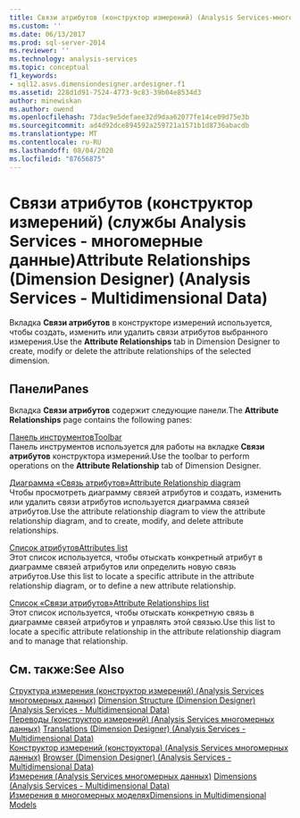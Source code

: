 ```yaml
---
title: Связи атрибутов (конструктор измерений) (Analysis Services-многомерные данные) | Документация Майкрософт
ms.custom: ''
ms.date: 06/13/2017
ms.prod: sql-server-2014
ms.reviewer: ''
ms.technology: analysis-services
ms.topic: conceptual
f1_keywords:
- sql12.asvs.dimensiondesigner.ardesigner.f1
ms.assetid: 228d1d91-7524-4773-9c83-39b04e8534d3
author: minewiskan
ms.author: owend
ms.openlocfilehash: 73dac9e5defaee32d9daa62077fe14ce09d75e3b
ms.sourcegitcommit: ad4d92dce894592a259721a1571b1d8736abacdb
ms.translationtype: MT
ms.contentlocale: ru-RU
ms.lasthandoff: 08/04/2020
ms.locfileid: "87656875"
---
```

# <a name="attribute-relationships-dimension-designer-analysis-services---multidimensional-data"></a><span data-ttu-id="5ac4e-102">Связи атрибутов (конструктор измерений) (службы Analysis Services - многомерные данные)</span><span class="sxs-lookup"><span data-stu-id="5ac4e-102">Attribute Relationships (Dimension Designer) (Analysis Services - Multidimensional Data)</span></span>
  <span data-ttu-id="5ac4e-103">Вкладка **Связи атрибутов** в конструкторе измерений используется, чтобы создать, изменить или удалить связи атрибутов выбранного измерения.</span><span class="sxs-lookup"><span data-stu-id="5ac4e-103">Use the **Attribute Relationships** tab in Dimension Designer to create, modify or delete the attribute relationships of the selected dimension.</span></span>  
  
## <a name="panes"></a><span data-ttu-id="5ac4e-104">Панели</span><span class="sxs-lookup"><span data-stu-id="5ac4e-104">Panes</span></span>  
 <span data-ttu-id="5ac4e-105">Вкладка **Связи атрибутов** содержит следующие панели.</span><span class="sxs-lookup"><span data-stu-id="5ac4e-105">The **Attribute Relationships** page contains the following panes:</span></span>  
  
 [<span data-ttu-id="5ac4e-106">Панель инструментов</span><span class="sxs-lookup"><span data-stu-id="5ac4e-106">Toolbar</span></span>](toolbar-attribute-relationship-dimension-designer-analysis-services-multidimensional-data.md)  
 <span data-ttu-id="5ac4e-107">Панель инструментов используется для работы на вкладке **Связи атрибутов** конструктора измерений.</span><span class="sxs-lookup"><span data-stu-id="5ac4e-107">Use the toolbar to perform operations on the **Attribute Relationship** tab of Dimension Designer.</span></span>  
  
 [<span data-ttu-id="5ac4e-108">Диаграмма «Связь атрибутов»</span><span class="sxs-lookup"><span data-stu-id="5ac4e-108">Attribute Relationship diagram</span></span>](attribute-relationship-diagram-analysis-services-multidimensional-data.md)  
 <span data-ttu-id="5ac4e-109">Чтобы просмотреть диаграмму связей атрибутов и создать, изменить или удалить связи атрибутов используется диаграмма связей атрибутов.</span><span class="sxs-lookup"><span data-stu-id="5ac4e-109">Use the attribute relationship diagram to view the attribute relationship diagram, and to create, modify, and delete attribute relationships.</span></span>  
  
 [<span data-ttu-id="5ac4e-110">Список атрибутов</span><span class="sxs-lookup"><span data-stu-id="5ac4e-110">Attributes list</span></span>](attributes-designer-tab-dimension-designer-analysis-services-multidimensional-data.md)  
 <span data-ttu-id="5ac4e-111">Этот список используется, чтобы отыскать конкретный атрибут в диаграмме связей атрибутов или определить новую связь атрибутов.</span><span class="sxs-lookup"><span data-stu-id="5ac4e-111">Use this list to locate a specific attribute in the attribute relationship diagram, or to define a new attribute relationship.</span></span>  
  
 [<span data-ttu-id="5ac4e-112">Список «Связи атрибутов»</span><span class="sxs-lookup"><span data-stu-id="5ac4e-112">Attribute Relationships list</span></span>](attribute-relationships-designer-tab-dimension-designer-analysis-services-multidimensional-data.md)  
 <span data-ttu-id="5ac4e-113">Этот список используется, чтобы отыскать конкретную связь в диаграмме связей атрибутов и управлять этой связью.</span><span class="sxs-lookup"><span data-stu-id="5ac4e-113">Use this list to locate a specific attribute relationship in the attribute relationship diagram and to manage that relationship.</span></span>  
  
## <a name="see-also"></a><span data-ttu-id="5ac4e-114">См. также:</span><span class="sxs-lookup"><span data-stu-id="5ac4e-114">See Also</span></span>  
 <span data-ttu-id="5ac4e-115">[Структура измерения &#40;конструктор измерений&#41; &#40;Analysis Services многомерных данных&#41;](dimension-structure-dimension-designer-analysis-services-multidimensional-data.md) </span><span class="sxs-lookup"><span data-stu-id="5ac4e-115">[Dimension Structure &#40;Dimension Designer&#41; &#40;Analysis Services - Multidimensional Data&#41;](dimension-structure-dimension-designer-analysis-services-multidimensional-data.md) </span></span>  
 <span data-ttu-id="5ac4e-116">[Переводы &#40;конструктор измерений&#41; &#40;Analysis Services многомерных данных&#41;](translations-dimension-designer-analysis-services-multidimensional-data.md) </span><span class="sxs-lookup"><span data-stu-id="5ac4e-116">[Translations &#40;Dimension Designer&#41; &#40;Analysis Services - Multidimensional Data&#41;](translations-dimension-designer-analysis-services-multidimensional-data.md) </span></span>  
 <span data-ttu-id="5ac4e-117">[Конструктор измерений &#40;конструктора&#41; &#40;Analysis Services многомерных данных&#41;](browser-dimension-designer-analysis-services-multidimensional-data.md) </span><span class="sxs-lookup"><span data-stu-id="5ac4e-117">[Browser &#40;Dimension Designer&#41; &#40;Analysis Services - Multidimensional Data&#41;](browser-dimension-designer-analysis-services-multidimensional-data.md) </span></span>  
 <span data-ttu-id="5ac4e-118">[Измерения &#40;Analysis Services многомерных данных&#41;](multidimensional-models-olap-logical-dimension-objects/dimensions-analysis-services-multidimensional-data.md) </span><span class="sxs-lookup"><span data-stu-id="5ac4e-118">[Dimensions &#40;Analysis Services - Multidimensional Data&#41;](multidimensional-models-olap-logical-dimension-objects/dimensions-analysis-services-multidimensional-data.md) </span></span>  
 [<span data-ttu-id="5ac4e-119">Измерения в многомерных моделях</span><span class="sxs-lookup"><span data-stu-id="5ac4e-119">Dimensions in Multidimensional Models</span></span>](multidimensional-models/dimensions-in-multidimensional-models.md)  
  
  

